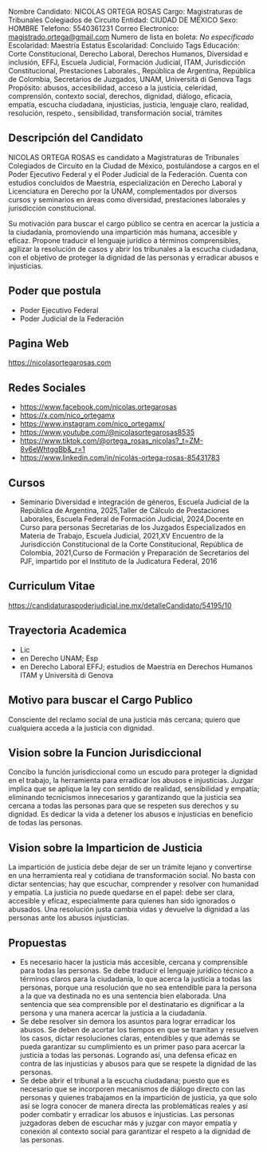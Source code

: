 Nombre Candidato: NICOLAS ORTEGA ROSAS
Cargo: Magistraturas de Tribunales Colegiados de Circuito
Entidad: CIUDAD DE MEXICO
Sexo: HOMBRE
Telefono: 5540361231
Correo Electronico: magistrado.ortega@gmail.com
Numero de lista en boleta: *No especificado*
Escolaridad: Maestría
Estatus Escolaridad: Concluido
Tags Educación: Corte Constitucional, Derecho Laboral, Derechos Humanos, Diversidad e inclusión, EFFJ, Escuela Judicial, Formación Judicial, ITAM, Jurisdicción Constitucional, Prestaciones Laborales., República de Argentina, República de Colombia, Secretarios de Juzgados, UNAM, Università di Genova
Tags Propósito: abusos, accesibilidad, acceso a la justicia, celeridad, comprensión, contexto social, derechos, dignidad, diálogo, eficacia, empatía, escucha ciudadana, injusticias, justicia, lenguaje claro, realidad, resolución, respeto., sensibilidad, transformación social, trámites


## Descripción del Candidato 

NICOLAS ORTEGA ROSAS es candidato a Magistraturas de Tribunales Colegiados de Circuito en la Ciudad de México, postulándose a cargos en el Poder Ejecutivo Federal y el Poder Judicial de la Federación. Cuenta con estudios concluidos de Maestría, especialización en Derecho Laboral y Licenciatura en Derecho por la UNAM, complementados por diversos cursos y seminarios en áreas como diversidad, prestaciones laborales y jurisdicción constitucional.

Su motivación para buscar el cargo público se centra en acercar la justicia a la ciudadanía, promoviendo una impartición más humana, accesible y eficaz. Propone traducir el lenguaje jurídico a términos comprensibles, agilizar la resolución de casos y abrir los tribunales a la escucha ciudadana, con el objetivo de proteger la dignidad de las personas y erradicar abusos e injusticias.


## Poder que postula

- Poder Ejecutivo Federal
- Poder Judicial de la Federación


## Pagina Web

https://nicolasortegarosas.com


## Redes Sociales

- https://www.facebook.com/nicolas.ortegarosas
- https://x.com/nico_ortegamx
- https://www.instagram.com/nico_ortegamx/
- https://www.youtube.com/@nicolasortegarosas8535
- https://www.tiktok.com/@ortega_rosas_nicolas?_t=ZM-8v6eWhtggBb&_r=1
- https://www.linkedin.com/in/nicolás-ortega-rosas-85431783


## Cursos

- Seminario Diversidad e integración de géneros, Escuela Judicial de la República de Argentina, 2025,Taller de Cálculo de Prestaciones Laborales, Escuela Federal de Formación Judicial, 2024,Docente en Curso para personas Secretarias de los Juzgados Especializados en Materia de Trabajo, Escuela Judicial, 2021,XV Encuentro de la Jurisdicción Constitucional de la Corte Constitucional, República de Colombia, 2021,Curso de Formación y Preparación de Secretarios del PJF, impartido por el Instituto de la Judicatura Federal, 2016


## Curriculum Vitae

https://candidaturaspoderjudicial.ine.mx/detalleCandidato/54195/10


## Trayectoria Academica

- Lic
- en Derecho UNAM; Esp
- en Derecho Laboral EFFJ; estudios de Maestría en Derechos Humanos ITAM y Università di Genova


## Motivo para buscar el Cargo Publico

Consciente del reclamo social de una justicia más cercana; quiero que cualquiera acceda a la justicia con dignidad.


## Vision sobre la Funcion Jurisdiccional

Concibo la función jurisdiccional como un escudo para proteger la dignidad en el trabajo, la herramienta para erradicar los abusos e injusticias. Juzgar implica que se aplique la ley con sentido de realidad, sensibilidad y empatía; eliminando tecnicismos innecesarios y garantizando que la justicia sea cercana a todas las personas para que se respeten sus derechos y su dignidad. Es dedicar la vida a detener los abusos e injusticias en beneficio de todas las personas.


## Vision sobre la Imparticion de Justicia

La impartición de justicia debe dejar de ser un trámite lejano y convertirse en una herramienta real y cotidiana de transformación social. No basta con dictar sentencias; hay que escuchar, comprender y resolver con humanidad y empatía. La justicia no puede quedarse en el papel: debe ser clara, accesible y eficaz, especialmente para quienes han sido ignorados o abusados. Una resolución justa cambia vidas y devuelve la dignidad a las personas ante los abusos injusticias.


## Propuestas

- Es necesario hacer la justicia más accesible, cercana y comprensible para todas las personas. Se debe traducir el lenguaje jurídico técnico a términos claros para la ciudadanía, lo que acerca la justicia a todas las personas, porque una resolución que no sea entendible para la persona a la que va destinada no es una sentencia bien elaborada. Una sentencia que sea comprensible por el destinatario es dignificar a la persona y una manera acercar la justicia a la ciudadanía.
- Se debe resolver sin demora los asuntos para lograr erradicar los abusos. Se deben de acortar los tiempos en que se tramitan y resuelven los casos, dictar resoluciones claras, entendibles y que además se pueda garantizar su cumplimiento es un primer paso para acercar la justicia a todas las personas. Logrando así, una defensa eficaz en contra de las injusticias y abusos para que se respete la dignidad de las personas.
- Se debe abrir el tribunal a la escucha ciudadana; puesto que es necesario que se incorporen mecanismos de diálogo directo con las personas y quienes trabajamos en la impartición de justicia, ya que solo así se logra conocer de manera directa las problemáticas reales y así poder combatir y erradicar los abusos e injusticias. Las personas juzgadoras deben de escuchar más y juzgar con mayor empatía y conexión al contexto social para garantizar el respeto a la dignidad de las personas.

